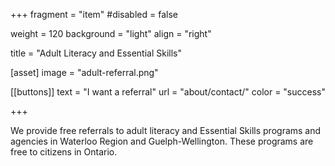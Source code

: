 +++
fragment = "item"
#disabled = false

weight = 120
background = "light"
align = "right"

title = "Adult Literacy and Essential Skills"

[asset]
  image = "adult-referral.png"

[[buttons]]
  text = "I want a referral"
  url = "about/contact/"
  color = "success"
  
+++

We provide free referrals to adult literacy and Essential Skills programs and agencies in Waterloo Region and Guelph-Wellington.  These programs are free to citizens in Ontario.